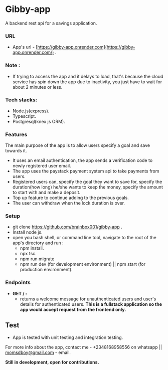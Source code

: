 # Gibby-app
A backend rest api for a savings application.
### URL
  + App's url - [https://gibby-app.onrender.com](https://gibby-app.onrender.com/) .
### Note :
+ If trying to access the app and it delays to load, that's because the cloud service has spin down the app due to inactivity, you just have to wait for about 2 minutes or less.

### Tech stacks:
+ Node.js(express).
+ Typescript.
+ Postgresql(knex js ORM).

### Features
The main purpose of the app is to allow users specify a goal and save towards it.
  + It uses an email authentication, the app sends a verification code to newly registered user email.
  + The app uses the paystack payment system api to take payments from users.
  + Registered users can, specify the goal they want to save for, specify the duration(how long) he/she wants to keep the money, specify the amount to start with and make a deposit.
  + Top up feature to continue adding to the previous goals.
  + The user can withdraw when the lock duration is over.

### Setup
  + git clone https://github.com/brainbox001/gibby-app .
  + Install node js.
  + open you bash shell, or command line tool, navigate to the root of the app's directory and run :
    - npm install.
    - npx tsc.
    - npm run migrate
    - npm run dev (for development environment) || npm start (for production environment).
### Endpoints
+ **GET / :**
  - returns a welcome message for unauthenticated users and user's details for authenticated users.
**This is a fullstack application so the app would accept request from the frontend only.**
## Test
  + App is tested with unit testing and integration testing.

For more info about the app, contact me - +2348168958556 on whatsapp || momsdboy@gmail.com - email.

**Still in development, open for contributions.**
